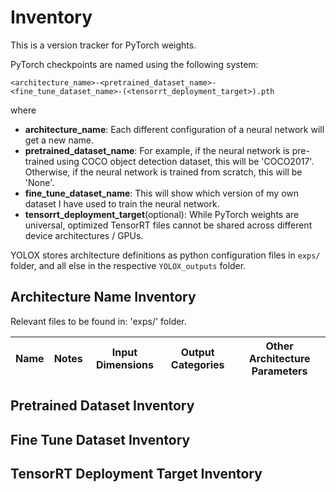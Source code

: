 # Inventory

This is a version tracker for PyTorch weights.

PyTorch checkpoints are named using the following system:
```
<architecture_name>-<pretrained_dataset_name>-<fine_tune_dataset_name>-(<tensorrt_deployment_target>).pth
```
where

+ **architecture_name**: Each different configuration of a neural network will get a new name.
+ **pretrained_dataset_name**: For example, if the neural network is pre-trained using COCO object detection dataset, this will be 'COCO2017'. Otherwise, if the neural network is trained from scratch, this will be 'None'.
+ **fine_tune_dataset_name**: This will show which version of my own dataset I have used to train the neural network.
+ **tensorrt_deployment_target**(optional): While PyTorch weights are universal, optimized TensorRT files cannot be shared across different device architectures / GPUs.

YOLOX stores architecture definitions as python configuration files in `exps/` folder, and all else in the respective `YOLOX_outputs` folder.

## Architecture Name Inventory

Relevant files to be found in: 'exps/' folder.

Name | Notes | Input Dimensions | Output Categories | Other Architecture Parameters
--- | --- | --- | --- | ---


## Pretrained Dataset Inventory

## Fine Tune Dataset Inventory

## TensorRT Deployment Target Inventory


